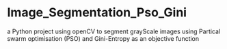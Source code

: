 # Image_Segmentation_Pso_Gini
a Python project using openCV to segment grayScale images using Partical swarm optimisation (PSO) and Gini-Entropy as an objective function
